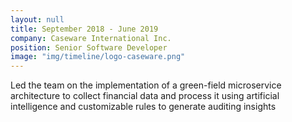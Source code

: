 ```yaml
---
layout: null
title: September 2018 - June 2019
company: Caseware International Inc.
position: Senior Software Developer
image: "img/timeline/logo-caseware.png"
---
```

Led the team on the implementation of a green-field microservice architecture to collect financial data and process it using artificial intelligence and customizable rules to generate auditing insights
